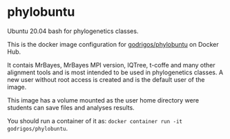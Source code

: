# phylobuntu

Ubuntu 20.04 bash for phylogenetics classes.

This is the docker image configuration for [godrigos/phylobuntu](https://hub.docker.com/repository/docker/godrigos/phylobuntu) on Docker Hub.

It contais MrBayes, MrBayes MPI version, IQTree, t-coffe and many other alignment tools and is most intended to be used in phylogenetics classes. A new user without root access is created and is the default user of the image.

This image has a volume mounted as the user home directory were students can save files and analyses results.

You should run a container of it as: `docker container run -it godrigos/phylobuntu`.